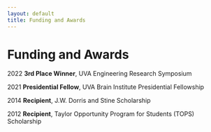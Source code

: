 ```yaml
---
layout: default
title: Funding and Awards
---
```

# Funding and Awards

2022 **3rd Place Winner**, UVA Engineering Research Symposium

2021 **Presidential Fellow**, UVA Brain Institute Presidential Fellowship

2014 **Recipient**, J.W. Dorris and Stine Scholarship

2012 **Recipient**, Taylor Opportunity Program for Students (TOPS) Scholarship